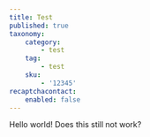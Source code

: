 ```yaml
---
title: Test
published: true
taxonomy:
    category:
        - test
    tag:
        - test
    sku:
        - '12345'
recaptchacontact:
    enabled: false
---
```


<p>Hello world! Does this still not work?</p>